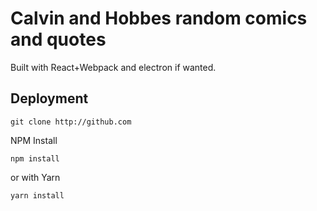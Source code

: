 # Calvin and Hobbes random comics and quotes

Built with React+Webpack and electron if wanted.


## Deployment

```
git clone http://github.com
```
NPM Install
```
npm install
```
or with Yarn
```
yarn install
```
